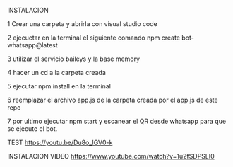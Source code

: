 
INSTALACION 

1 Crear una carpeta y abrirla con visual studio code

2 ejecuctar en la terminal el siguiente comando npm create bot-whatsapp@latest 

3 utilizar el servicio baileys y la base memory

4 hacer un cd a la carpeta creada 

5 ejecutar npm install en la terminal 

6 reemplazar el archivo app.js de la carpeta creada por el app.js de este repo

7 por ultimo ejecutar npm start y escanear el QR desde whatsapp para que se ejecute el bot.

TEST https://youtu.be/Du8o_lGV0-k


INSTALACION VIDEO https://www.youtube.com/watch?v=1u2fSDPSLI0
